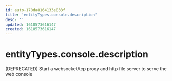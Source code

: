 ```yaml
---
id: auto-178da8164133e833f
title: 'entityTypes.console.description'
desc: ''
updated: 1618573616147
created: 1618573616147
---
```

# entityTypes.console.description

(DEPRECATED) Start a websocket/tcp proxy and http file server to serve the web console